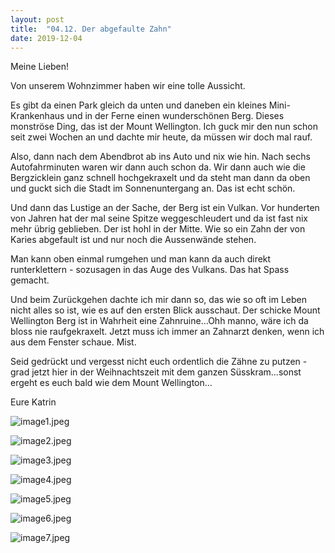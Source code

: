 ```yaml
---
layout: post
title:  "04.12. Der abgefaulte Zahn"
date: 2019-12-04
---
```

Meine Lieben!


Von unserem Wohnzimmer haben wir eine tolle Aussicht.

Es gibt da einen Park gleich da unten und daneben ein kleines Mini-Krankenhaus und in der Ferne einen wunderschönen Berg. Dieses monströse Ding, das ist der Mount Wellington. Ich guck mir den nun schon seit zwei Wochen an und dachte mir heute, da müssen wir doch mal rauf.

Also, dann nach dem Abendbrot ab ins Auto und nix wie hin. Nach sechs Autofahrminuten waren wir dann auch schon da. Wir dann auch wie die Bergzicklein ganz schnell hochgekraxelt und da steht man dann da oben und guckt sich die Stadt im Sonnenuntergang an. Das ist echt schön. 

Und dann das Lustige an der Sache, der Berg ist ein Vulkan. Vor hunderten von Jahren hat der mal seine Spitze weggeschleudert und da ist fast nix mehr übrig geblieben. Der ist hohl in der Mitte. Wie so ein Zahn der von Karies abgefault ist und nur noch die Aussenwände stehen. 

Man kann oben einmal rumgehen und man kann da auch direkt runterklettern - sozusagen in das Auge des Vulkans. Das hat Spass gemacht.

Und beim Zurückgehen dachte ich mir dann so, das wie so oft im Leben nicht alles so ist, wie es auf den ersten Blick ausschaut. Der schicke Mount Wellington Berg ist in Wahrheit eine Zahnruine...Ohh manno, wäre ich da bloss nie raufgekraxelt. Jetzt muss ich immer an Zahnarzt denken, wenn ich aus dem Fenster schaue. Mist.

Seid gedrückt und vergesst nicht euch ordentlich die Zähne zu putzen - grad jetzt hier in der Weihnachtszeit mit dem ganzen Süsskram...sonst ergeht es euch bald wie dem Mount Wellington...

Eure Katrin





![image1.jpeg](/weihnachten/assets/2019-12-04/image1.jpeg)

![image2.jpeg](/weihnachten/assets/2019-12-04/image2.jpeg)

![image3.jpeg](/weihnachten/assets/2019-12-04/image3.jpeg)

![image4.jpeg](/weihnachten/assets/2019-12-04/image4.jpeg)

![image5.jpeg](/weihnachten/assets/2019-12-04/image5.jpeg)

![image6.jpeg](/weihnachten/assets/2019-12-04/image6.jpeg)

![image7.jpeg](/weihnachten/assets/2019-12-04/image7.jpeg)

